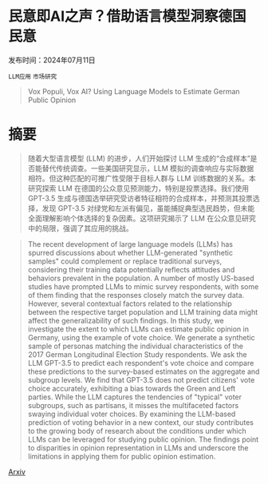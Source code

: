# 民意即AI之声？借助语言模型洞察德国民意

发布时间：2024年07月11日

`LLM应用` `市场研究`

> Vox Populi, Vox AI? Using Language Models to Estimate German Public Opinion

# 摘要

> 随着大型语言模型 (LLM) 的进步，人们开始探讨 LLM 生成的“合成样本”是否能替代传统调查。一些美国研究显示，LLM 模拟的调查响应与实际数据相符。但这种匹配的可推广性受限于目标人群与 LLM 训练数据的关系。本研究探索 LLM 在德国的公众意见预测能力，特别是投票选择。我们使用 GPT-3.5 生成与德国选举研究受访者特征相符的合成样本，并预测其投票选择，发现 GPT-3.5 对绿党和左派有偏见，虽能捕捉典型选民趋势，但未能全面理解影响个体选择的复杂因素。这项研究揭示了 LLM 在公众意见研究中的局限，强调了其应用的挑战。

> The recent development of large language models (LLMs) has spurred discussions about whether LLM-generated "synthetic samples" could complement or replace traditional surveys, considering their training data potentially reflects attitudes and behaviors prevalent in the population. A number of mostly US-based studies have prompted LLMs to mimic survey respondents, with some of them finding that the responses closely match the survey data. However, several contextual factors related to the relationship between the respective target population and LLM training data might affect the generalizability of such findings. In this study, we investigate the extent to which LLMs can estimate public opinion in Germany, using the example of vote choice. We generate a synthetic sample of personas matching the individual characteristics of the 2017 German Longitudinal Election Study respondents. We ask the LLM GPT-3.5 to predict each respondent's vote choice and compare these predictions to the survey-based estimates on the aggregate and subgroup levels. We find that GPT-3.5 does not predict citizens' vote choice accurately, exhibiting a bias towards the Green and Left parties. While the LLM captures the tendencies of "typical" voter subgroups, such as partisans, it misses the multifaceted factors swaying individual voter choices. By examining the LLM-based prediction of voting behavior in a new context, our study contributes to the growing body of research about the conditions under which LLMs can be leveraged for studying public opinion. The findings point to disparities in opinion representation in LLMs and underscore the limitations in applying them for public opinion estimation.

[Arxiv](https://arxiv.org/abs/2407.08563)